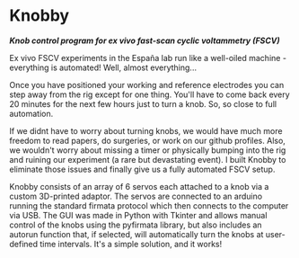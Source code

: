 # Knobby
**_Knob control program for ex vivo fast-scan cyclic voltammetry (FSCV)_**

Ex vivo FSCV experiments in the España lab run like a well-oiled machine - everything is automated! Well, almost everything...

Once you have positioned your working and reference electrodes you can step away from the rig except for one thing. You'll have to come back every 20 minutes for the next few hours just to turn a knob. So, so close to full automation.

If we didnt have to worry about turning knobs, we would have much more freedom to read papers, do surgeries, or work on our github profiles. Also, we wouldn't worry about missing a timer or physically bumping into the rig and ruining our experiment (a rare but devastating event). I built Knobby to eliminate those issues and finally give us a fully automated FSCV setup.

Knobby consists of an array of 6 servos each attached to a knob via a custom 3D-printed adaptor. The servos are connected to an arduino running the standard firmata protocol which then connects to the computer via USB.  The GUI was made in Python with Tkinter and allows manual control of the knobs using the pyfirmata library, but also includes an autorun function that, if selected, will automatically turn the knobs at user-defined time intervals. It's a simple solution, and it works!

